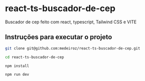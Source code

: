 # react-ts-buscador-de-cep

Buscador de cep feito com react, typescript, Tailwind CSS e VITE


## Instruções para executar o projeto

```bash
git clone git@github.com:medeiroz/react-ts-buscador-de-cep.git
```

```bash
cd react-ts-buscador-de-cep
```

```bash
npm install
```

```bash
npm run dev
```